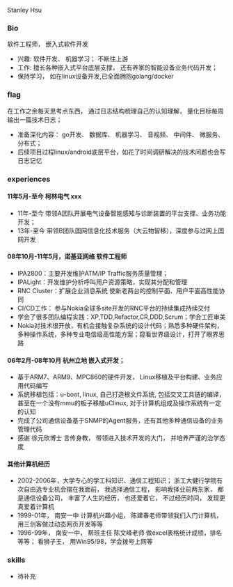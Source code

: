 Stanley Hsu

### Bio
软件工程师， 嵌入式软件开发  
* 兴趣: 软件开发、 机器学习； 不断往上游
* 工作: 擅长各种嵌入式平台底层支撑， 还有养家的智能设备业务代码开发；
* 保持学习， 如在linux设备开发,已全面拥抱golang/docker

### flag
在工作之余每天思考点东西， 通过日志结构梳理自己的认知理解， 量化目标每周输出一篇技术日志；
* 准备深化内容： go开发、 数据库、 机器学习、 音视频、 中间件、 微服务、 分布式； 
* 后续项目过程linux/android底层平台，如花了时间调研解决的技术问题也会写日志记忆

### experiences
#### 11年5月-至今 柯林电气 xxx
* 11年-至今 带领A团队开展电气设备智能感知与诊断装置的平台支撑、业务功能开发；
* 13年-至今 带领B团队国网信息化技术服务（大云物智移），深度参与过网上国网开发

#### 08年10月-11年5月，诺基亚网络 软件工程师
* IPA2800：主要开发维护ATM/IP Traffic服务质量管理； 
* IPALight：开发维护分析呼叫用户资源策略，实现其分配和管理
* RNC Cluster：扩展企业消息系统 使新老两台的控制平面、用户平面高性能协同
* CI/CD工作： 参与Nokia全球多site开发的RNC平台的持续集成持续交付
* 学会了很多团队编程实践：XP,TDD,Refactor,CR,DDD,Scrum；学会工匠审美
* Nokia对技术很开放，有机会接触复杂系统的设计代码；熟悉多种硬件架构，多种操作系统，多种专业电信级高性能方案；窥看世界级设计，打开了眼界思路

#### 06年2月-08年10月 杭州立地 嵌入式开发； 
* 基于ARM7、ARM9、MPC860的硬件开发， Linux移植及平台构建、业务应用代码编写 
* 系统移植包括：u-boot, linux, 自己打造根文件系统, 包括交叉工具链的编译， 甚至在一个没有mmu的板子移植uClinux, 对于计算机组成及操作系统有一定的认知
* 完成了公司通信设备基于SNMP的Agent服务，还有其他多种通信设备的业务管理代码
* 感谢 徐元欣博士 言传身教， 带领进入技术开发的大门， 并培养严谨的治学态度

#### 其他计算机经历
* 2002-2006年，大学专心的学工科知识、通信工程知识； 浙工大健行学院有次自由选专业机会摆在我面前， 我选择通信工程， 影响我择业前两东家， 都是通信设备公司， 丰富了人生的经历， 也还爱着它， 不过经历时间， 发现更真爱着计算机
* 1999-01年， 南安一中 计算机兴趣小组， 陈建春老师带领我们入门计算机， 用三剑客做过动态网页开发等等
* 1996-99年， 南安一中， 帮班主任 陈文峰老师 做excel表格统计成绩，排名等等； 看狮子王， 用Win95/98，学会拨号上网等

### skills
* 待补充
